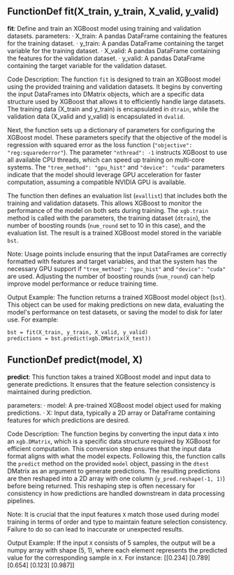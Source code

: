 ## FunctionDef fit(X_train, y_train, X_valid, y_valid)
**fit**: Define and train an XGBoost model using training and validation datasets.
parameters:
· X_train: A pandas DataFrame containing the features for the training dataset.
· y_train: A pandas DataFrame containing the target variable for the training dataset.
· X_valid: A pandas DataFrame containing the features for the validation dataset.
· y_valid: A pandas DataFrame containing the target variable for the validation dataset.

Code Description: The function `fit` is designed to train an XGBoost model using the provided training and validation datasets. It begins by converting the input DataFrames into DMatrix objects, which are a specific data structure used by XGBoost that allows it to efficiently handle large datasets. The training data (X_train and y_train) is encapsulated in `dtrain`, while the validation data (X_valid and y_valid) is encapsulated in `dvalid`.

Next, the function sets up a dictionary of parameters for configuring the XGBoost model. These parameters specify that the objective of the model is regression with squared error as the loss function (`"objective": "reg:squarederror"`). The parameter `"nthread": -1` instructs XGBoost to use all available CPU threads, which can speed up training on multi-core systems. The `"tree_method": "gpu_hist"` and `"device": "cuda"` parameters indicate that the model should leverage GPU acceleration for faster computation, assuming a compatible NVIDIA GPU is available.

The function then defines an evaluation list (`evallist`) that includes both the training and validation datasets. This allows XGBoost to monitor the performance of the model on both sets during training. The `xgb.train` method is called with the parameters, the training dataset (`dtrain`), the number of boosting rounds (`num_round` set to 10 in this case), and the evaluation list. The result is a trained XGBoost model stored in the variable `bst`.

Note: Usage points include ensuring that the input DataFrames are correctly formatted with features and target variables, and that the system has the necessary GPU support if `"tree_method": "gpu_hist"` and `"device": "cuda"` are used. Adjusting the number of boosting rounds (`num_round`) can help improve model performance or reduce training time.

Output Example: The function returns a trained XGBoost model object (`bst`). This object can be used for making predictions on new data, evaluating the model's performance on test datasets, or saving the model to disk for later use. For example:
```
bst = fit(X_train, y_train, X_valid, y_valid)
predictions = bst.predict(xgb.DMatrix(X_test))
```
## FunctionDef predict(model, X)
**predict**: This function takes a trained XGBoost model and input data to generate predictions. It ensures that the feature selection consistency is maintained during prediction.

parameters:
· model: A pre-trained XGBoost model object used for making predictions.
· X: Input data, typically a 2D array or DataFrame containing features for which predictions are desired.

Code Description: The function begins by converting the input data `X` into an `xgb.DMatrix`, which is a specific data structure required by XGBoost for efficient computation. This conversion step ensures that the input data format aligns with what the model expects. Following this, the function calls the `predict` method on the provided `model` object, passing in the `dtest` DMatrix as an argument to generate predictions. The resulting predictions are then reshaped into a 2D array with one column (`y_pred.reshape(-1, 1)`) before being returned. This reshaping step is often necessary for consistency in how predictions are handled downstream in data processing pipelines.

Note: It is crucial that the input features `X` match those used during model training in terms of order and type to maintain feature selection consistency. Failure to do so can lead to inaccurate or unexpected results.

Output Example: If the input `X` consists of 5 samples, the output will be a numpy array with shape (5, 1), where each element represents the predicted value for the corresponding sample in `X`. For instance:
[[0.234]
 [0.789]
 [0.654]
 [0.123]
 [0.987]]
